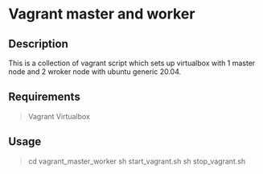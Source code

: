 # Vagrant master and worker

## Description

This is a collection of vagrant script which sets up virtualbox with 1 master node and 2 wroker node with ubuntu generic 20.04.

## Requirements
> Vagrant
> Virtualbox

## Usage
> cd vagrant_master_worker
> sh start_vagrant.sh
> sh stop_vagrant.sh

